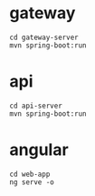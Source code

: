 # gateway
```
cd gateway-server
mvn spring-boot:run
```
# api
```
cd api-server
mvn spring-boot:run
```
# angular
```
cd web-app
ng serve -o
```